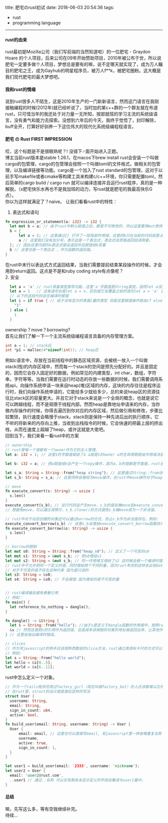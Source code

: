title: 肥宅のrust初试
date: 2018-06-03 20:54:36
tags:
  - rust
  - programming language
---


#### rust的由来  
  rust最初是Mozilla公司（我们写前端的当然知道啦）的一位肥宅 - Graydon Hoare 的个人项目，后来公司在09年开始赞助项目，2010年被公布于世，所以说肥宅一定要多做个人项目，梦想总是要有的嘛，说不定哪天就实现了，成为万人瞩目的肥宅之王，成为Gayhub的明星程序员，被万人f**k，被肥宅圈粉。这大概是我们现代肥宅的最大梦想吧。

#### 我和rust的情缘  
  说到rust很多人不陌生，这是2010年生产的一门新新语言，然而这门语言在我刚接触编程的时候(2012年)就已经听说了，当时加的某c++群的一个群友就在布道rust，只可惜当年的我还处于对力量一无所知，按部就班的学习主流的系统级语言，没有勇气和能力去探索。没想到六年后的今天，我终于觉悟了，封印解除，buff全开，打算好好驯养一下这位伟大的现代化系统级编程程语言。

#### 肥宅 の Rust FIRST IMPRESSION  
  哎，这个标题是不是很眼熟呢？! 没错下♂面开始进入正题。  
  博主当前rust版本是stable 1.26.1，在macos下brew install rust会安装一个叫做cargo的包管理，cargo的包管理会按照一个叫做toml的文件格式，做相关的包管理，以及编译链接等功能。cargo是一个加入了rust standard的包管理，这对于以前手写makefile或者cmake等构建工具来构建c/c++环境，你只需要配置toml，然后简单的cargo build / cargo run 就可以编译连接并且运行rust程序，真的是一种解脱，（x肥宅快乐水再也不是我加班的动力，写rust就是肥宅的我最高快乐G点）。  
  你以为这样就满足了？naive。
  让我们看看rust中的特性： 
  1. 表达式和语句  
  ```rust
  fn expression_or_statement(a: i32) -> i32 {
    let mut b = a; // 由于rust中默认赋值之后，都是不可修改的，所以这里要用mut修饰符表示这是一个变量
    b = {
        let a = 2; // 这里通过{} 打开了一短局部作用域，这里的b只在当前的代码段里占用b的变量名
        a // 这里我们没有加分号，表示这是一个表达式，表达式会把值返回给调用者。
    }; // 因此这里内部的a表达式值会返回并且赋值给b变量
    b // 这里也是一个表达式 ，作为函数的返回值。
}
  ```  
  在rust中末行以表达式方式返回结果，当我们需要提前结束某段操作的时候，才会用到return返回。这点是不是和ruby coding style有点像呢？  
  2. 安全  
  ```rust
    let a = 'a' // rust具备类型推导功能，这里'a'字面值是String类型，因而let a没有声明类型也可以完成定义a的操作。
    let a = 1   // 这条语句也是let a = x，区别是它会覆盖之前的语句let a = 'a' 这样以前的a就不复存在，let a = 1会作为新生儿存在。
    // 以下的这段代码会在编译时报错
    let i = if true { // 由于没有显示的表面i量的类型 但是这里赋值操作是由if else流程控制，if true会是String类型,else会给一个integer类型，导致i推导不出类型，rust机智的把它透过编译器，捕获这个明显的不安全赋值操作。
      "1"
    } else {
      1
    }
  ```
  ownership？move？borrowing?  
  首先让我们了解一下一个主流系统级编程语言具备的内存管理方案。  
  ```c
  int a = 1; // stack区
  int *p1 = malloc(4*sizeof(int)); // heap区
  ```
  例如c语言中，存放在当前线程中的静态区域资源，会被统一放入一个叫做stack(栈)的内存区域中，然而每一个stack的空间是预先分配好的。并且是固定的，因而它会存入固定好的数据，例如常见的内建类型，int char，数组，字符串，字符等等。当我们需要在运行时动态的存放一些数据的时候，我们需要调用系统api，向操作系统申请一块来自heap(堆)区域的内存，这块的内存往往是程序运行时，我们向操作系统申请的，它能给多少就给多少，总的来说heap区的资源往往比stack区的容量更大。并且它对于stack来说是一个全局的概念，也就是说它可以跨越线程，而不是局限于线程内部。然而heap是靠地址申请来的内存，当你做内存操作的时候，你得去遍历到你对应的内存区域，然后做引用和修改，步骤比较繁琐，执行速度会略慢于stack，stack则是保持一种先进后出的执行顺序，它不听的将新来的内存向上推，当收到出栈指令的时候，它会快速的把最上层的挤出栈，从而在速度上超越了heap，或许这就是大佬吧。  
  回到当下，我们来看一看rust中的方案  
  ```rust
  // ownership
  // rust里每一个值都有一个owner作为它的主人管理。  
  let a: i32 = 1; // 这里1的字面值赋给了a a就是1的owner a的生命周期是由作用域决定的，当程序执行离开a所在的作用域时，会调用drop函数把a的内存给释放。这个特性被称之为RAII

  let b: i32 = a; // 把a赋值给b会产生一个copy操作，因为a、b的值都是字面值，rust会视为这是一个"move"操作，讲a的值copy move到b里。

  let s_a: String = String::from("heap string"); // 这里通过String::from动态的创建了一个heap区的值，赋给s_a
  let s_b: String = s_a; // 这里同样会被视为move操作，在rust中move操作对于heap区的值来说，是一次浅拷贝，并且会把这里s_a标记为非法值，不能再次访问它，如果再次访问它否则会产生一个编译时报错。

  // move
  fn execute_convert(s: String) -> usize {
    s.len()
  }
  execute_convert(s_b); // 这行代码会产生move，s_b的值会被move到execute_convert的形参中，导致s_b被标记为非法值，再次访问就会报编译时错误。
  // 想避免move，可以通过深拷贝，s_b.clone()的方式避免s_b被move成为一个非法值。

  // rust中对于动态创建的对象还可以通过borrow的方式，防止s_b作为非法值存在。例如:
  execute_convert_borrow(s_b) // 这里s_b会借给execute_convert_borrow函数执行，当函数执行结束后会安全的返回它的结果给s_b的作用域。
  fn execute_convert_borrow(&s: String) -> usize {
    s.len()
  }

  // borrow的限制
  let mut s0: String = String::from("heap_s0"); // 定义了一个可变的s0
  let mut s1: String = &mut s_b; // 把s0借给s1 
  let mut s2: String = &mut s_b; // 同一作用域又借给了s2 这时候会报一个编译时错误
  // rust中不允许把同一个定义的值，同时借给两个不同的量，因为rust考虑到这样会出现data race(数据竞争)，两个mut的指针对于指向的相同内存区的数据可能会发生不同操作，导致出现脏数据的情况。
  // 对于不可变的值不存在这种约束 因为是只读的
  let s3: String = &s0;
  let s4: String = &s0; // 不会报错 因为借给的是不可变的量


  // rust编译器会避免悬垂引用 
  // 例如：
  fn main() {
    let reference_to_nothing = dangle();
  }

  fn dangle() -> &String {
    let s = String::from("hello"); //由于s是定义于dangle函数的作用域中，按照raii策略，rust会在dangle执行结束的时候，销毁s
    &s // 然而这里把s的引用作为返回值，会造成本该销毁的对象的地址被返回出来，让其他作用域的人继续持有它。这就是悬垂指针。
  } // 这里会抛出编译时错误。

  // slices
  // 作为写javascript的熟手应该很熟悉数组的slice方法，rust通过类游标卡尺的方式可以针对String这种序列对象做c里的指针偏移操作，来实现取一部分数据。  
  // 例如:  
  let s = String::from("hello world");
  let hello = &s[0..5];
  let world = &s[6..11];
  ```
  rust中怎么定义一个对象。
  ```rust
  // 作为一个rails程序员用过factory_girl（现在叫做factory_bot）的人应该都难以忘怀ruby的dsl居然可以写出如此优雅的代码及注释。
  // 在rust里，struct的设计就是类似这样的写法
  struct User {
    username: String,
    email: String,
    sign_in_count: u64,
    active: bool,
  }
  fn build_user(email: String, username: String) -> User {
    User {
        email: email, // 这里也可以直接写email, 和javascript里一样省略重复名称
        username,
        active: true,
        sign_in_count: 1,
    }
  }
  
  let user1 = build_user(email: '2333', username: 'nickname');
  let user2 = User {
    email: 'user2@rust.com',
    ..user1 // 通过..名称 可以实现剩余未显示定义的字段会集成与user1量中。
  }

  ```

#### 总结
  嘛，先写这么多，等有空我继续补完。  
  待续...